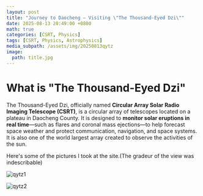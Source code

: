 ```yaml
---
layout: post
title: "Journey to Daocheng — Visiting \"The Thousand-Eyed Dzi\""
date: 2025-08-13 20:49:00 +0800
math: true
categories: [CSRT, Physics]
tags: [CSRT, Physics, Astrophysics] 
media_subpath: /assets/img/20250813qytz
image:
  path: title.jpg
---
```


# What is \"The Thousand-Eyed Dzi\"

The Thousand-Eyed Dzi, officially named **Circular Array Solar Radio Imaging Telescope (CSRT)**, is a circular array of telescopes located on a plateau in Daocheng County. It is designed to **monitor solar eruptions in real time**—such as flares and coronal mass ejections—to help forecast space weather and protect communication, navigation, and space systems. It is also one of the world largest array created to observe the activities of the sun.

Here's some of the pictures I took at the site.(The gradeur of the view was indescribable)

![qytz1](qytz1.jpg)


![qytz2](qytz2.jpg)
